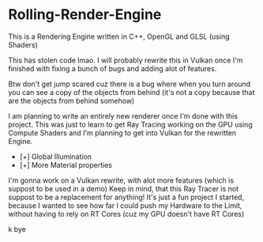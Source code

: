 # Rolling-Render-Engine
This is a Rendering Engine written in C++, OpenGL and GLSL (using Shaders)

This has stolen code lmao.
I will probably rewrite this in Vulkan once I'm finished with fixing a bunch of bugs and adding alot of features.

Btw don't get jump scared cuz there is a bug where when you turn around you can see a copy of the objects from behind (it's not a copy because that
are the objects from behind somehow)

I am planning to write an entirely new renderer once I'm done with this project.
This was just to learn to get Ray Tracing working on the GPU using Compute Shaders and I'm planning to get into Vulkan for the rewritten Engine.

- [+] Global Illumination
- [+] More Material properties

I'm gonna work on a Vulkan rewrite, with alot more features (which is suppost to be used in a demo)
Keep in mind, that this Ray Tracer is not suppost to be a replacement for anything!
It's just a fun project I started, because I wanted to see how far I could push my Hardware to the Limit,
without having to rely on RT Cores (cuz my GPU doesn't have RT Cores)

k bye
